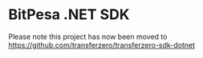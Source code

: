 # BitPesa .NET SDK

Please note this project has now been moved to https://github.com/transferzero/transferzero-sdk-dotnet
